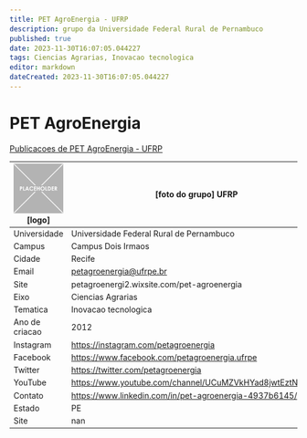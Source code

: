 ```yaml
---
title: PET AgroEnergia - UFRP
description: grupo da Universidade Federal Rural de Pernambuco
published: true
date: 2023-11-30T16:07:05.044227
tags: Ciencias Agrarias, Inovacao tecnologica
editor: markdown
dateCreated: 2023-11-30T16:07:05.044227
---
```


# PET AgroEnergia

[Publicacoes de PET AgroEnergia - UFRP](/atividade/67PETAgroEnergiaUFRP/feed.md)

| ![placeholder.png](/placeholder.png) [logo] | [foto do grupo] UFRP         |
| ------------------------------------------- | ------------------------------------------------- |
| Universidade                                | Universidade Federal Rural de Pernambuco      |
| Campus                                      | Campus Dois Irmaos            |
| Cidade                                      | Recife             |
| Email                                       | petagroenergia@ufrpe.br             |
| Site                                        | petagroenergi2.wixsite.com/pet-agroenergia              |
| Eixo                                        | Ciencias Agrarias              |
| Tematica                                    | Inovacao tecnologica          |
| Ano de criacao                              | 2012        |
| Instagram                                   | https://instagram.com/petagroenergia         |
| Facebook                                    | https://www.facebook.com/petagroenergia.ufrpe          |
| Twitter                                     | https://twitter.com/petagroenergia           |
| YouTube                                     | https://www.youtube.com/channel/UCuMZVkHYad8jwtEztNqzKrQ           |
| Contato                                     | https://www.linkedin.com/in/pet-agroenergia-4937b6145/         |
| Estado                                      |  PE            |
| Site                                        | nan |
